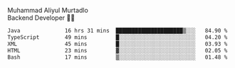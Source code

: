 Muhammad Aliyul Murtadlo
<br>
Backend Developer 👨‍💻
<br>
<!--START_SECTION:waka-->

```txt
Java              16 hrs 31 mins  █████████████████████▒░░░   84.90 %
TypeScript        49 mins         █░░░░░░░░░░░░░░░░░░░░░░░░   04.20 %
XML               45 mins         █░░░░░░░░░░░░░░░░░░░░░░░░   03.93 %
HTML              23 mins         ▓░░░░░░░░░░░░░░░░░░░░░░░░   02.05 %
Bash              17 mins         ▒░░░░░░░░░░░░░░░░░░░░░░░░   01.48 %
```

<!--END_SECTION:waka-->
